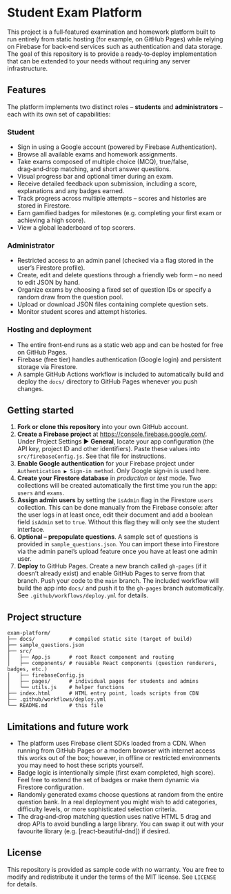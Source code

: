 # Student Exam Platform

This project is a full‑featured examination and homework platform built to run entirely from static hosting (for example, on GitHub Pages) while relying on Firebase for back‑end services such as authentication and data storage.  The goal of this repository is to provide a ready‑to‑deploy implementation that can be extended to your needs without requiring any server infrastructure.

## Features

The platform implements two distinct roles – **students** and **administrators** – each with its own set of capabilities:

### Student

* Sign in using a Google account (powered by Firebase Authentication).
* Browse all available exams and homework assignments.
* Take exams composed of multiple choice (MCQ), true/false, drag‑and‑drop matching, and short answer questions.
* Visual progress bar and optional timer during an exam.
* Receive detailed feedback upon submission, including a score, explanations and any badges earned.
* Track progress across multiple attempts – scores and histories are stored in Firestore.
* Earn gamified badges for milestones (e.g. completing your first exam or achieving a high score).
* View a global leaderboard of top scorers.

### Administrator

* Restricted access to an admin panel (checked via a flag stored in the user’s Firestore profile).
* Create, edit and delete questions through a friendly web form – no need to edit JSON by hand.
* Organize exams by choosing a fixed set of question IDs or specify a random draw from the question pool.
* Upload or download JSON files containing complete question sets.
* Monitor student scores and attempt histories.

### Hosting and deployment

* The entire front‑end runs as a static web app and can be hosted for free on GitHub Pages.
* Firebase (free tier) handles authentication (Google login) and persistent storage via Firestore.
* A sample GitHub Actions workflow is included to automatically build and deploy the `docs/` directory to GitHub Pages whenever you push changes.

## Getting started

1. **Fork or clone this repository** into your own GitHub account.
2. **Create a Firebase project** at <https://console.firebase.google.com/>.  Under Project Settings ▶ **General**, locate your app configuration (the API key, project ID and other identifiers).  Paste these values into `src/firebaseConfig.js`.  See that file for instructions.
3. **Enable Google authentication** for your Firebase project under `Authentication ▶ Sign‑in method`.  Only Google sign‑in is used here.
4. **Create your Firestore database** in *production* or *test* mode.  Two collections will be created automatically the first time you run the app: `users` and `exams`.
5. **Assign admin users** by setting the `isAdmin` flag in the Firestore `users` collection.  This can be done manually from the Firebase console: after the user logs in at least once, edit their document and add a boolean field `isAdmin` set to `true`.  Without this flag they will only see the student interface.
6. **Optional – prepopulate questions**.  A sample set of questions is provided in `sample_questions.json`.  You can import these into Firestore via the admin panel’s upload feature once you have at least one admin user.
7. **Deploy** to GitHub Pages.  Create a new branch called `gh-pages` (if it doesn’t already exist) and enable GitHub Pages to serve from that branch.  Push your code to the `main` branch.  The included workflow will build the app into `docs/` and push it to the `gh-pages` branch automatically.  See `.github/workflows/deploy.yml` for details.

## Project structure

```text
exam-platform/
├── docs/           # compiled static site (target of build)
├── sample_questions.json
├── src/
│   ├── App.js      # root React component and routing
│   ├── components/ # reusable React components (question renderers, badges, etc.)
│   ├── firebaseConfig.js
│   ├── pages/      # individual pages for students and admins
│   └── utils.js    # helper functions
├── index.html      # HTML entry point, loads scripts from CDN
├── .github/workflows/deploy.yml
└── README.md       # this file
```

## Limitations and future work

* The platform uses Firebase client SDKs loaded from a CDN.  When running from GitHub Pages or a modern browser with internet access this works out of the box; however, in offline or restricted environments you may need to host these scripts yourself.
* Badge logic is intentionally simple (first exam completed, high score).  Feel free to extend the set of badges or make them dynamic via Firestore configuration.
* Randomly generated exams choose questions at random from the entire question bank.  In a real deployment you might wish to add categories, difficulty levels, or more sophisticated selection criteria.
* The drag‑and‑drop matching question uses native HTML 5 drag and drop APIs to avoid bundling a large library.  You can swap it out with your favourite library (e.g. [react‑beautiful‑dnd]) if desired.

## License

This repository is provided as sample code with no warranty.  You are free to modify and redistribute it under the terms of the MIT license.  See `LICENSE` for details.
